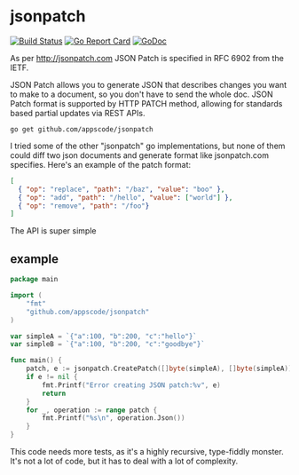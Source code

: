 # jsonpatch

[![Build Status](https://travis-ci.org/appscode/jsonpatch.svg?branch=master)](https://travis-ci.org/appscode/jsonpatch)
[![Go Report Card](https://goreportcard.com/badge/appscode/jsonpatch "Go Report Card")](https://goreportcard.com/report/appscode/jsonpatch)
[![GoDoc](https://godoc.org/github.com/appscode/jsonpatch?status.svg "GoDoc")](https://godoc.org/github.com/appscode/jsonpatch)

As per http://jsonpatch.com JSON Patch is specified in RFC 6902 from the IETF.

JSON Patch allows you to generate JSON that describes changes you want to make to a document, so you don't have to send the whole doc. JSON Patch format is supported by HTTP PATCH method, allowing for standards based partial updates via REST APIs.

```console
go get github.com/appscode/jsonpatch
```

I tried some of the other "jsonpatch" go implementations, but none of them could diff two json documents and
generate format like jsonpatch.com specifies. Here's an example of the patch format:

```json
[
  { "op": "replace", "path": "/baz", "value": "boo" },
  { "op": "add", "path": "/hello", "value": ["world"] },
  { "op": "remove", "path": "/foo"}
]

```
The API is super simple

## example

```go
package main

import (
	"fmt"
	"github.com/appscode/jsonpatch"
)

var simpleA = `{"a":100, "b":200, "c":"hello"}`
var simpleB = `{"a":100, "b":200, "c":"goodbye"}`

func main() {
	patch, e := jsonpatch.CreatePatch([]byte(simpleA), []byte(simpleA))
	if e != nil {
		fmt.Printf("Error creating JSON patch:%v", e)
		return
	}
	for _, operation := range patch {
		fmt.Printf("%s\n", operation.Json())
	}
}
```

This code needs more tests, as it's a highly recursive, type-fiddly monster. It's not a lot of code, but it has to deal with a lot of complexity.
